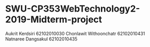 # SWU-CP353WebTechnology2-2019-Midterm-project
Aukrit Kerdsiri 62102010030
Chonlawit Withoonchatr 62102010431
Natnaree Dangsakul 62102010435
